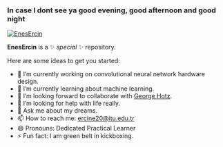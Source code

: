 ### In case I dont see ya good evening, good afternoon and good night 

[![EnesErcin](https://github-readme-stats.vercel.app/api/top-langs/?username=EnesErcin&layout=compact&langs_count=3&theme=tokyonight&count_private=true&hide=jupyter%20notebook,shell,stata,batchfile,tcl)](https://github.com/EnesErcin/github-readme-stats)


**EnesErcin** is a ✨ _special_ ✨ repository.

Here are some ideas to get you started:

- 🔭 I’m currently working on convolutional neural network hardware design.
- 🌱 I’m currently learning about machine learning.
- 👯 I’m looking forward to collaborate with [George Hotz](https://github.com/geohot).
- 🤔 I’m looking for help with life really.
- 💬 Ask me about my dreams.
- 📫 How to reach me: ercine20@itu.edu.tr
- 😄 Pronouns: Dedicated Practical Learner
- ⚡ Fun fact: I am green belt in kickboxing.

